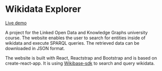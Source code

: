 # Wikidata Explorer 

[Live demo](https://franekmagiera.github.io/wikidata-explorer/)

A project for the Linked Open Data and Knowledge Graphs university course.
The website enables the user to search for entities inside of wikidata and execute SPARQL queries. The retrieved data can be downloaded in JSON format.

The website is built with React, Reactstrap and Bootstrap and is based on create-react-app. It is using [Wikibase-sdk](https://github.com/maxlath/wikibase-sdk) to search and query wikidata.
